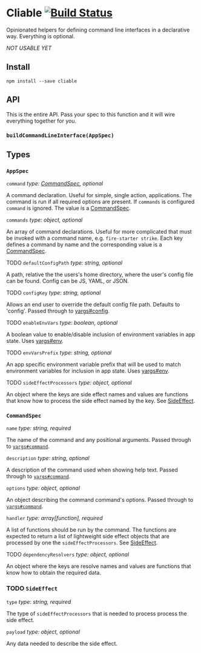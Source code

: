 # Cliable [![Build Status](https://travis-ci.org/possibilities/cliable.svg?branch=master)](https://travis-ci.org/possibilities/cliable)

Opinionated helpers for defining command line interfaces in a declarative way. Everything is optional.

_NOT USABLE YET_

## Install

```
npm install --save cliable
```

## API

This is the entire API. Pass your spec to this function and it will wire everything together for you.

### `buildCommandLineInterface(AppSpec)`

## Types

### `AppSpec`

`command` _type: [CommandSpec](#commandspec), optional_

  A command declaration. Useful for simple, single action, applications. The command is run if all required options are present. If `commands` is configured `command` is ignored. The value is a [CommandSpec](#commandspec).

`commands` _type: object, optional_

  An array of command declarations. Useful for more complicated that must be invoked with a command name, e.g. `fire-starter strike`. Each key defines a command by name and the corresponding value is a [CommandSpec](#commandspec).

TODO `defaultConfigPath` _type: string, optional_

  A path, relative the the users's home directory, where the user's config file can be found. Config can be JS, YAML, or JSON.

TODO `configKey` _type: string, optional_

  Allows an end user to override the default config file path. Defaults to 'config'. Passed through to [yargs#config](https://github.com/yargs/yargs#config).

TODO `enableEnvVars` _type: boolean, optional_

  A boolean value to enable/disable inclusion of environment variables in app state. Uses [yargs#env](https://github.com/yargs/yargs#envprefix).

TODO `envVarsPrefix` _type: string, optional_

  An app specific environment variable prefix that will be used to match environment variables for inclusion in app state. Uses [yargs#env](https://github.com/yargs/yargs#envprefix).

TODO `sideEffectProcessors` _type: object, optional_

  An object where the keys are side effect names and values are functions that know how to process the side effect named by the key. See [SideEffect](#sideeffect).

### `CommandSpec`

`name` _type: string, required_

  The name of the command and any positional arguments. Passed through to [`yargs#command`](https://github.com/yargs/yargs#commandcmd-desc-builder-handler).

`description` _type: string, optional_

  A description of the command used when showing help text. Passed through to [`yargs#command`](https://github.com/yargs/yargs#commandcmd-desc-builder-handler).

`options` _type: object, optional_

  An object describing the command command's options. Passed through to [`yargs#command`](https://github.com/yargs/yargs#commandcmd-desc-builder-handler).

`handler` _type: array[function], required_

  A list of functions should be run by the command. The functions are expected to return a list of lightweight side effect objects that are processed by one the `sideEffectProcessors`. See [SideEffect](#sideeffect).

TODO `dependencyResolvers` _type: object, optional_

  An object where the keys are resolve names and values are functions that know how to obtain the required data.

### TODO `SideEffect`

`type` _type: string, required_

The type of `sideEffectProcessors` that is needed to process process the side effect.

`payload` _type: object, optional_

Any data needed to describe the side effect.
